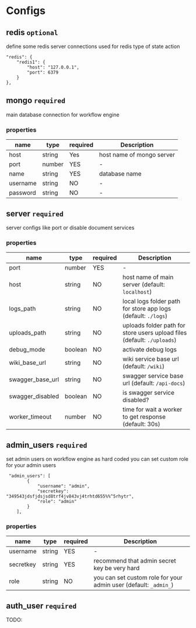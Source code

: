 # Configs

## redis `optional`

define some redis server connections used for redis type of state action
```
"redis": {
    "redis1": {
        "host": "127.0.0.1",
        "port": 6379
    }
},
```

## mongo `required`

main database connection for workflow engine
### properties

| name | type | required | Description |
| ----------- | ----------- |----------- |----------- |
| host | string | Yes | host name of mongo server | 
| port | number | YES | - |
| name | string | YES | database name | 
|username | string | NO | - |
| password | string| NO | -

## server `required`

server configs like port or disable document services

### properties

| name | type | required | Description |
| ----------- | ----------- |----------- |----------- |
| port | number | YES | - |
| host | string | NO | host name of main server (default: `localhost`) | 
| logs_path | string | NO | local logs folder path for store app logs (default: `./logs`) |
| uploads_path | string | NO | uploads folder path for store users upload files (default: `./uploads`) | 
|debug_mode | boolean | NO | activate debug logs |
| wiki_base_url | string| NO | wiki service base url (default: `/wiki`)|| wiki_disabled | boolean| NO | is wiki service disabled?|
| swagger_base_url | string| NO | swagger service base url (default: `/api-docs`)|
| swagger_disabled | boolean| NO | is swagger service disabled?|
| worker_timeout | number| NO | time for wait a worker to get response (default: 30s)|

## admin_users `required`

set admin users on workflow engine as hard coded
you can set custom role for your admin users
```
 "admin_users": [
        {
            "username": "admin",
            "secretkey": "349543jdsfjdsjsd8trf4jv843vj4trhtd655%%^5rhytr",
            "role": "admin"
        }
    ],
```

### properties

| name | type | required | Description |
| ----------- | ----------- |----------- |----------- |
| username | string | YES | - |
| secretkey | string | YES | recommend that admin secret key be very hard | 
| role | string | NO | you can set custom role for your admin user (default: `_admin_`) |

## auth_user `required`
TODO:
